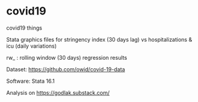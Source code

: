 # covid19
covid19 things

Stata graphics files for stringency index (30 days lag) vs hospitalizations & icu (daily variations)

rw_ : rolling window (30 days) regression results

Dataset: https://github.com/owid/covid-19-data

Software: Stata 16.1

Analysis on https://godlak.substack.com/
